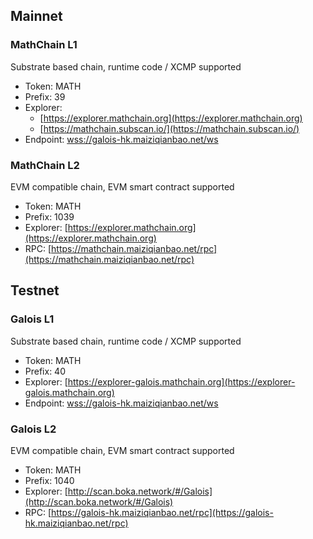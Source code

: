 ## Mainnet

### MathChain L1

Substrate based chain, runtime code / XCMP supported

- Token: MATH
- Prefix: 39
- Explorer:
    - [https://explorer.mathchain.org](https://explorer.mathchain.org)
    - [https://mathchain.subscan.io/](https://mathchain.subscan.io/)
- Endpoint: [wss://galois-hk.maiziqianbao.net/ws](wss://galois-hk.maiziqianbao.net/ws)

### MathChain L2

EVM compatible chain, EVM smart contract supported

- Token: MATH
- Prefix: 1039
- Explorer: [https://explorer.mathchain.org](https://explorer.mathchain.org)
- RPC: [https://mathchain.maiziqianbao.net/rpc](https://mathchain.maiziqianbao.net/rpc)

## Testnet

### Galois L1

Substrate based chain, runtime code / XCMP supported

- Token: MATH
- Prefix: 40
- Explorer: [https://explorer-galois.mathchain.org](https://explorer-galois.mathchain.org)
- Endpoint: [wss://galois-hk.maiziqianbao.net/ws](wss://galois-hk.maiziqianbao.net/ws)

### Galois L2

EVM compatible chain, EVM smart contract supported

- Token: MATH
- Prefix: 1040
- Explorer: [http://scan.boka.network/#/Galois](http://scan.boka.network/#/Galois)
- RPC: [https://galois-hk.maiziqianbao.net/rpc](https://galois-hk.maiziqianbao.net/rpc)
